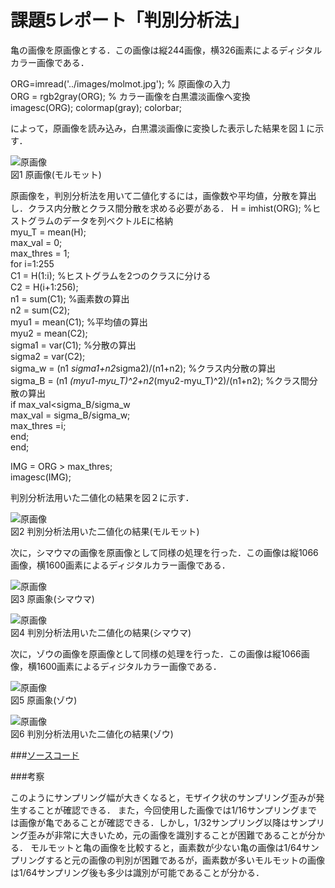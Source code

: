# 課題5レポート「判別分析法」

亀の画像を原画像とする．この画像は縦244画像，横326画素によるディジタルカラー画像である．

ORG=imread('../images/molmot.jpg'); % 原画像の入力        
ORG = rgb2gray(ORG); % カラー画像を白黒濃淡画像へ変換       
imagesc(ORG); colormap(gray); colorbar;

によって，原画像を読み込み，白黒濃淡画像に変換した表示した結果を図１に示す．

![原画像](https://github.com/suke123/matlab_image_processing/blob/master/%E8%AA%B2%E9%A1%8C5/images/molmot0.png)  
図1 原画像(モルモット)

原画像を，判別分析法を用いて二値化するには，画像数や平均値，分散を算出し．クラス内分散とクラス間分散を求める必要がある．
H = imhist(ORG); %ヒストグラムのデータを列ベクトルEに格納        
myu_T = mean(H);      
max_val = 0;        
max_thres = 1;       
for i=1:255      
C1 = H(1:i); %ヒストグラムを2つのクラスに分ける      
C2 = H(i+1:256);           
n1 = sum(C1); %画素数の算出        
n2 = sum(C2);        
myu1 = mean(C1); %平均値の算出       
myu2 = mean(C2);       
sigma1 = var(C1); %分散の算出       
sigma2 = var(C2);      
sigma_w = (n1 *sigma1+n2*sigma2)/(n1+n2); %クラス内分散の算出      
sigma_B = (n1 *(myu1-myu_T)^2+n2*(myu2-myu_T)^2)/(n1+n2); %クラス間分散の算出         
if max_val<sigma_B/sigma_w        
max_val = sigma_B/sigma_w;        
max_thres =i;       
end;      
end;     

IMG = ORG > max_thres;        
imagesc(IMG);      

判別分析法用いた二値化の結果を図２に示す．    

![原画像](https://github.com/suke123/matlab_image_processing/blob/master/%E8%AA%B2%E9%A1%8C5/images/molmot_after.png)  
図2 判別分析法用いた二値化の結果(モルモット)

次に，シマウマの画像を原画像として同様の処理を行った．この画像は縦1066画像，横1600画素によるディジタルカラー画像である．

![原画像](https://github.com/suke123/matlab_image_processing/blob/master/%E8%AA%B2%E9%A1%8C5/images/zebra0.png)  
図3 原画象(シマウマ)

![原画像](https://github.com/suke123/matlab_image_processing/blob/master/%E8%AA%B2%E9%A1%8C5/images/zebra_after.png)  
図4 判別分析法用いた二値化の結果(シマウマ)

次に，ゾウの画像を原画像として同様の処理を行った．この画像は縦1066画像，横1600画素によるディジタルカラー画像である．

![原画像](https://github.com/suke123/matlab_image_processing/blob/master/%E8%AA%B2%E9%A1%8C5/images/zou0.png)  
図5 原画象(ゾウ)

![原画像](https://github.com/suke123/matlab_image_processing/blob/master/%E8%AA%B2%E9%A1%8C5/images/zou_after.png)  
図6 判別分析法用いた二値化の結果(ゾウ)

###[ソースコード](https://github.com/suke123/matlab_image_processing/blob/master/%E8%AA%B2%E9%A1%8C5/kadai5.m)

###考察

このようにサンプリング幅が大きくなると，モザイク状のサンプリング歪みが発生することが確認できる．
また，今回使用した画像では1/16サンプリングまでは画像が亀であることが確認できる．しかし，1/32サンプリング以降はサンプリング歪みが非常に大きいため，元の画像を識別することが困難であることが分かる．
モルモットと亀の画像を比較すると，画素数が少ない亀の画像は1/64サンプリングすると元の画像の判別が困難であるが，画素数が多いモルモットの画像は1/64サンプリング後も多少は識別が可能であることが分かる．

